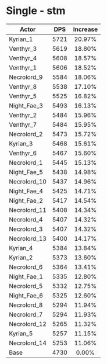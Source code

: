 # Single - stm
| Actor | DPS | Increase |
|---|:---:|:---:|
|Kyrian_1|5721|20.97%|
|Venthyr_3|5619|18.80%|
|Venthyr_4|5608|18.57%|
|Venthyr_1|5606|18.52%|
|Necrolord_9|5584|18.06%|
|Venthyr_8|5538|17.10%|
|Venthyr_5|5525|16.82%|
|Night_Fae_3|5493|16.13%|
|Venthyr_2|5484|15.96%|
|Venthyr_7|5484|15.95%|
|Necrolord_2|5473|15.72%|
|Kyrian_3|5468|15.61%|
|Venthyr_6|5467|15.60%|
|Necrolord_1|5445|15.13%|
|Night_Fae_5|5438|14.98%|
|Necrolord_10|5437|14.96%|
|Night_Fae_4|5425|14.71%|
|Night_Fae_2|5417|14.54%|
|Necrolord_11|5408|14.34%|
|Necrolord_4|5407|14.32%|
|Necrolord_3|5407|14.32%|
|Necrolord_13|5400|14.17%|
|Kyrian_4|5384|13.84%|
|Kyrian_2|5373|13.60%|
|Necrolord_6|5364|13.41%|
|Night_Fae_1|5335|12.80%|
|Necrolord_5|5332|12.75%|
|Night_Fae_6|5325|12.60%|
|Necrolord_8|5294|11.94%|
|Necrolord_7|5294|11.93%|
|Necrolord_12|5265|11.32%|
|Kyrian_5|5257|11.15%|
|Necrolord_14|5253|11.06%|
|Base|4730|0.00%|
